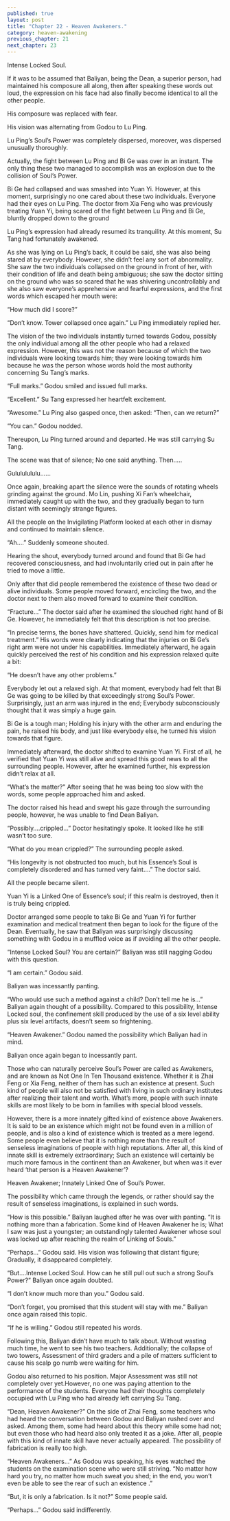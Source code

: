 ```yaml
---
published: true
layout: post
title: "Chapter 22 - Heaven Awakeners."
category: heaven-awakening
previous_chapter: 21
next_chapter: 23
---
```

Intense Locked Soul.

If it was to be assumed that Baliyan, being the Dean, a superior person, had maintained his composure all along, then after speaking these words out loud, the expression on his face had also finally become identical to all the other people.

His composure was replaced with fear.
<!--more-->

His vision was alternating from Godou to Lu Ping.

Lu Ping’s Soul’s Power was completely dispersed, moreover, was dispersed unusually thoroughly.

Actually, the fight between Lu Ping and Bi Ge was over in an instant. The only thing these two managed to accomplish was an explosion due to the collision of Soul’s Power.

Bi Ge had collapsed and was smashed into Yuan Yi. However, at this moment, surprisingly no one cared about these two individuals. Everyone had their eyes on Lu Ping. The doctor from Xia Feng who was previously treating Yuan Yi, being scared of the fight between Lu Ping and Bi Ge, bluntly dropped down to the ground

Lu Ping’s expression had already resumed its tranquility. At this moment, Su Tang had fortunately awakened.

As she was lying on Lu Ping’s back, it could be said, she was also being stared at by everybody. However, she didn’t feel any sort of abnormality. She saw the two individuals collapsed on the ground in front of her, with their condition of life and death being ambiguous; she saw the doctor sitting on the ground who was so scared that he was shivering uncontrollably and she also saw everyone’s apprehensive and fearful expressions, and the first words which escaped her mouth were:

“How much did I score?”

“Don’t know. Tower collapsed once again.” Lu Ping immediately replied her.

The vision of the two individuals instantly turned towards Godou, possibly the only individual among all the other people who had a relaxed expression.  However, this was not the reason because of which the two individuals were looking towards him; they were looking towards him because he was the person whose words hold the most authority concerning Su Tang’s marks.

“Full marks.” Godou smiled and issued full marks.

“Excellent.” Su Tang expressed her heartfelt excitement.

“Awesome.” Lu Ping also gasped once, then asked: “Then, can we return?”

“You can.” Godou nodded.

Thereupon, Lu Ping turned around and departed. He was still carrying Su Tang.

The scene was that of silence; No one said anything. Then…..

Gulululululu……

Once again, breaking apart the silence were the sounds of rotating wheels grinding against the ground. Mo Lin, pushing Xi Fan’s wheelchair, immediately caught up with the two, and they gradually began to turn distant with seemingly strange figures.

All the people on the Invigilating Platform looked at each other in dismay and continued to maintain silence.

“Ah….” Suddenly someone shouted.

Hearing the shout, everybody turned around and found that Bi Ge had recovered consciousness, and had involuntarily cried out in pain after he tried to move a little.

Only after that did people remembered the existence of these two dead or alive individuals. Some people moved forward, encircling the two, and the doctor next to them also moved forward to examine their condition.

“Fracture…” The doctor said after he examined the slouched right hand of Bi Ge.  However, he immediately felt that this description is not too precise.

“In precise terms, the bones have shattered. Quickly, send him for medical treatment.” His words were clearly indicating that the injuries on Bi Ge’s right arm were not under his capabilities. Immediately afterward, he again quickly perceived the rest of his condition and his expression relaxed quite a bit:

“He doesn’t have any other problems.”

Everybody let out a relaxed sigh. At that moment, everybody had felt that Bi Ge was going to be killed by that exceedingly strong Soul’s Power. Surprisingly, just an arm was injured in the end; Everybody subconsciously thought that it was simply a huge gain.  

Bi Ge is a tough man; Holding his injury with the other arm and enduring the pain, he raised his body, and just like everybody else, he turned his vision towards that figure.

Immediately afterward, the doctor shifted to examine Yuan Yi. First of all, he verified that Yuan Yi was still alive and spread this good news to all the surrounding people.  However, after he examined further, his expression didn’t relax at all.

“What’s the matter?” After seeing that he was being too slow with the words, some people approached him and asked.

The doctor raised his head and swept his gaze through the surrounding people, however, he was unable to find Dean Baliyan.

“Possibly….crippled…” Doctor hesitatingly spoke. It looked like he still wasn’t too sure.

“What do you mean crippled?” The surrounding people asked.

“His longevity is not obstructed too much, but his Essence’s Soul is completely disordered and has turned very faint….” The doctor said.

All the people became silent.

Yuan Yi is a Linked One of Essence’s soul; if this realm is destroyed, then it is truly being crippled. 

Doctor arranged some people to take Bi Ge and Yuan Yi for further examination and medical treatment then began to look for the figure of the Dean. Eventually, he saw that Baliyan was surprisingly discussing something with Godou in a muffled voice as if avoiding all the other people.

“Intense Locked Soul? You are certain?” Baliyan was still nagging Godou with this question.

“I am certain.” Godou said.

Baliyan was incessantly panting.

“Who would use such a method against a child? Don’t tell me he is…” Baliyan again thought of a possibility. Compared to this possibility, Intense Locked soul, the confinement skill produced by the use of a six level ability plus six level artifacts, doesn’t seem so frightening.

“Heaven Awakener.” Godou named the possibility which Baliyan had in mind.

Baliyan once again began to incessantly pant.

Those who can naturally perceive Soul’s Power are called as Awakeners, and are known as Not One In Ten Thousand existence.  Whether it is Zhai Feng or Xia Feng, neither of them has such an existence at present. Such kind of people will also not be satisfied with living in such ordinary institutes after realizing their talent and worth. What’s more, people with such innate skills are most likely to be born in families with special blood vessels.

However, there is a more innately gifted kind of existence above Awakeners. It is said to be an existence which might not be found even in a million of people, and is also a kind of existence which is treated as a mere legend. Some people even believe that it is nothing more than the result of senseless imaginations of people with high reputations. After all, this kind of innate skill is extremely extraordinary; Such an existence will certainly be much more famous in the continent than an Awakener, but when was it ever heard ‘that person is a Heaven Awakener’?  

Heaven Awakener; Innately Linked One of Soul’s Power.

The possibility which came through the legends, or rather should say the result of senseless imaginations, is explained in such words.

“How is this possible.” Baliyan laughed after he was over with panting. “It is nothing more than a fabrication. Some kind of Heaven Awakener he is; What I saw was just a youngster; an outstandingly talented Awakener whose soul was locked up after reaching the realm of Linking of Souls.”

“Perhaps…” Godou said. His vision was following that distant figure; Gradually, it disappeared completely.

“But….Intense Locked Soul. How can he still pull out such a strong Soul’s Power?”  Baliyan once again doubted.

“I don’t know much more than you.” Godou said.

“Don’t forget, you promised that this student will stay with me.” Baliyan once again raised this topic.

“If he is willing.” Godou still repeated his words.

Following this, Baliyan didn’t have much to talk about. Without wasting much time, he went to see his two teachers. Additionally; the collapse of two towers, Assessment of third graders and a pile of matters sufficient to cause his scalp go numb were waiting for him.

Godou also returned to his position. Major Assessment was still not completely over yet.However, no one was paying attention to the performance of the students. Everyone had their thoughts completely occupied with Lu Ping who had already left carrying Su Tang.  

“Dean, Heaven Awakener?” On the side of Zhai Feng, some teachers who had heard the conversation between Godou and Baliyan rushed over and asked. Among them, some had heard about this theory while some had not; but even those who had heard also only treated it as a joke. After all, people with this kind of innate skill have never actually appeared. The possibility of fabrication is really too high.

“Heaven Awakeners…” As Godou was speaking, his eyes watched the students on the examination scene who were still striving.  “No matter how hard you try, no matter how much sweat you shed; in the end, you won’t even be able to see the rear of such an existence  .”

“But, it is only a fabrication. Is it not?” Some people said.

“Perhaps…” Godou said indifferently.
